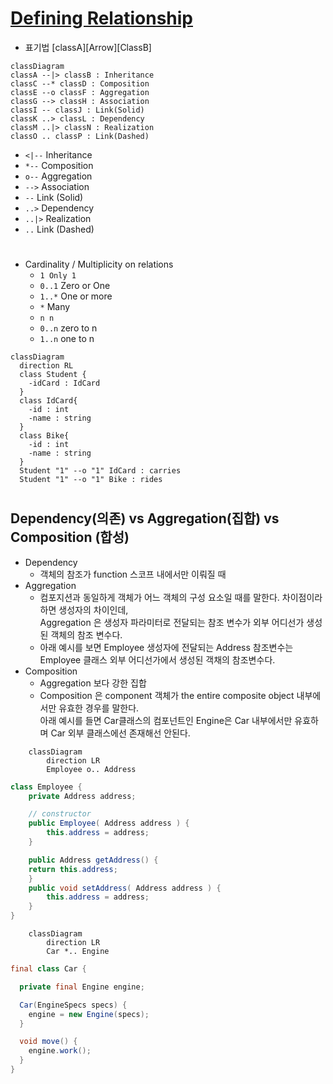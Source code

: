 # [Defining Relationship](https://mermaid.js.org/syntax/classDiagram.html)

- 표기법 [classA][Arrow][ClassB]

```mermaid
classDiagram
classA --|> classB : Inheritance
classC --* classD : Composition
classE --o classF : Aggregation
classG --> classH : Association
classI -- classJ : Link(Solid)
classK ..> classL : Dependency
classM ..|> classN : Realization
classO .. classP : Link(Dashed)
```
- `<|--`	Inheritance
- `*--`	Composition
- `o--`	Aggregation
- `-->`	Association
- `--`	Link (Solid)
- `..>`	Dependency
- `..|>`	Realization
- `..`	Link (Dashed)

#

- Cardinality / Multiplicity on relations
  - `1 Only 1` 
  - `0..1` Zero or One 
  - `1..*` One or more
  - `*` Many
  - `n n`
  - `0..n` zero to n
  - `1..n` one to n
```mermaid
classDiagram
  direction RL
  class Student {
    -idCard : IdCard
  }
  class IdCard{
    -id : int
    -name : string
  }
  class Bike{
    -id : int
    -name : string
  }
  Student "1" --o "1" IdCard : carries
  Student "1" --o "1" Bike : rides

```
#

## Dependency(의존) vs Aggregation(집합) vs  Composition (합성)
- Dependency
  - 객체의 참조가 function 스코프 내에서만 이뤄질 때
- Aggregation
  - 컴포지션과 동일하게 객체가 어느 객체의 구성 요소일 때를 말한다. 차이점이라 하면 생성자의 차이인데,   
  Aggregation 은 생성자 파라미터로 전달되는 참조 변수가 외부 어디선가 생성된 객체의 참조 변수다. 
  - 아래 예시를 보면 Employee 생성자에 전달되는 Address 참조변수는 Employee 클래스 외부 어디선가에서 생성된 객채의 참조변수다.
- Composition
  - Aggregation 보다 강한 집합 
  - Composition 은 component 객체가 the entire composite object 내부에서만 유효한 경우를 말한다.  
  아래 예시를 들면 Car클래스의 컴포넌트인 Engine은 Car 내부에서만 유효하며 Car 외부 클래스에선 존재해선 안된다.


```mermaid
    classDiagram
        direction LR
        Employee o.. Address
```
```java
class Employee {
    private Address address;

    // constructor 
    public Employee( Address address ) {
        this.address = address;
    }

    public Address getAddress() {
    return this.address;
    }
    public void setAddress( Address address ) {
        this.address = address;
    }
}
```
```mermaid
    classDiagram
        direction LR
        Car *.. Engine
```
```java
final class Car {

  private final Engine engine;

  Car(EngineSpecs specs) {
    engine = new Engine(specs);
  }

  void move() {
    engine.work();
  }
}
```